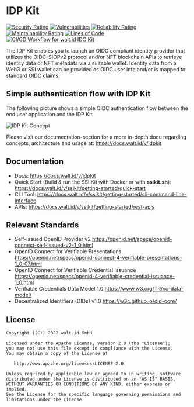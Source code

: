 # IDP Kit

[![Security Rating](https://sonarcloud.io/api/project_badges/measure?project=walt-id_waltid-idpkit&metric=security_rating)](https://sonarcloud.io/dashboard?id=walt-id_waltid-idpkit)
[![Vulnerabilities](https://sonarcloud.io/api/project_badges/measure?project=walt-id_waltid-idpkit&metric=vulnerabilities)](https://sonarcloud.io/dashboard?id=walt-id_waltid-idpkit)
[![Reliability Rating](https://sonarcloud.io/api/project_badges/measure?project=walt-id_waltid-idpkit&metric=reliability_rating)](https://sonarcloud.io/dashboard?id=walt-id_waltid-idpkit)
[![Maintainability Rating](https://sonarcloud.io/api/project_badges/measure?project=walt-id_waltid-idpkit&metric=sqale_rating)](https://sonarcloud.io/dashboard?id=walt-id_waltid-idpkit)
[![Lines of Code](https://sonarcloud.io/api/project_badges/measure?project=walt-id_waltid-idpkit&metric=ncloc)](https://sonarcloud.io/dashboard?id=walt-id_waltid-idpkit)
[![CI/CD Workflow for walt.id IDO Kit](https://github.com/walt-id/waltid-idpkit/actions/workflows/build.yml/badge.svg?branch=main)](https://github.com/walt-id/waltid-idpkit/actions/workflows/build.yml)

The IDP Kit enables you to launch an OIDC compliant identity provider that utilizes the OIDC-SIOPv2 protocol and/or NFT blockchain APIs to retrieve identity data or NFT metadata via a suitable wallet.
Identity data from a Web3 or SSI wallet can be provided as OIDC user info and/or is mapped to standard OIDC claims.


## Simple authentication flow with IDP Kit

The following picture shows a simple OIDC authentication flow between the end user application and the IDP Kit:

![IDP Kit Concept](./idpkit-concept.png)

Please visit our documentation-section for a more in-depth docu regarding concepts, architecture and usage at: https://docs.walt.id/v/idpkit

## Documentation

- Docs: https://docs.walt.id/v/idpkit
- Quick Start (Build & run the SSI Kit with Docker or with **ssikit.sh**): https://docs.walt.id/v/ssikit/getting-started/quick-start
- CLI Tool: https://docs.walt.id/v/ssikit/getting-started/cli-command-line-interface
- APIs: https://docs.walt.id/v/ssikit/getting-started/rest-apis

## Relevant Standards

- Self-Issued OpenID Provider v2 https://openid.net/specs/openid-connect-self-issued-v2-1_0.html
- OpenID Connect for Verifiable Presentations https://openid.net/specs/openid-connect-4-verifiable-presentations-1_0-07.html
- OpenID Connect for Verifiable Credential Issuance https://openid.net/specs/openid-4-verifiable-credential-issuance-1_0.html
- Verifiable Credentials Data Model 1.0 https://www.w3.org/TR/vc-data-model/
- Decentralized Identifiers (DIDs) v1.0 https://w3c.github.io/did-core/

## License

```
Copyright ((C)) 2022 walt.id GmbH

Licensed under the Apache License, Version 2.0 (the "License");
you may not use this file except in compliance with the License.
You may obtain a copy of the License at

   http://www.apache.org/licenses/LICENSE-2.0

Unless required by applicable law or agreed to in writing, software
distributed under the License is distributed on an "AS IS" BASIS,
WITHOUT WARRANTIES OR CONDITIONS OF ANY KIND, either express or implied.
See the License for the specific language governing permissions and
limitations under the License.
```
